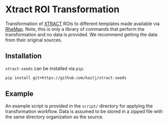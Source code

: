 # Xtract ROI Transformation

Transformation of [XTRACT] ROIs to different templates made available via [RheMap].
Note, this is only a library of commands that perform the transformation and no data
is provided. We recommend getting the data from their original sources.

## Installation

`xtract-seeds` can be installed via `pip`:

```sh
pip install git+https://github.com/kaitj/xtract-seeds
```

## Example

An example script is provided in the `script/` directory for applying
the transformation workflow. Data is assumed to be stored in a zipped
file with the same directory organization as the source.

[XTRACT]: https://fsl.fmrib.ox.ac.uk/fsl/docs/#/diffusion/xtract
[RheMap]: https://github.com/PRIME-RE/RheMAP
